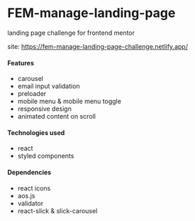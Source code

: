 # FEM-manage-landing-page

landing page challenge for frontend mentor

site: https://fem-manage-landing-page-challenge.netlify.app/

#### Features

- carousel
- email input validation
- preloader
- mobile menu & mobile menu toggle
- responsive design
- animated content on scroll

#### Technologies used

- react
- styled components

#### Dependencies

- react icons
- aos.js
- validator
- react-slick & slick-carousel
